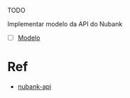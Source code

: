 TODO

Implementar modelo da API do Nubank

* [ ] [Modelo](TODO)

# Ref

* [nubank-api](https://github.com/fmsouza/nubank-api/blob/master/src/models.ts)